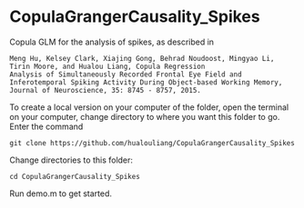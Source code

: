 # CopulaGrangerCausality_Spikes
Copula GLM for the analysis of spikes, as described in

    Meng Hu, Kelsey Clark, Xiajing Gong, Behrad Noudoost, Mingyao Li, Tirin Moore, and Hualou Liang, Copula Regression 
    Analysis of Simultaneously Recorded Frontal Eye Field and Inferotemporal Spiking Activity During Object-based Working Memory, 
    Journal of Neuroscience, 35: 8745 - 8757, 2015.

To create a local version on your computer of the folder, open the terminal on your computer, change directory to where you want this folder to go. Enter the command

    git clone https://github.com/hualouliang/CopulaGrangerCausality_Spikes

Change directories to this folder:

    cd CopulaGrangerCausality_Spikes
    
Run demo.m to get started.

